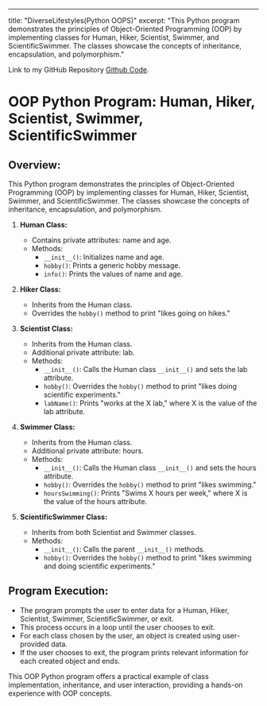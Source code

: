 ---
title: "DiverseLifestyles(Python OOPS)"
excerpt: "This Python program demonstrates the principles of Object-Oriented Programming (OOP) by implementing classes for Human, Hiker, Scientist, Swimmer, and ScientificSwimmer. The classes showcase the concepts of inheritance, encapsulation, and polymorphism."

Link to my GitHub Repository [Github Code](https://github.com/Likhitha-Veganti/Python/tree/main/OOPS%20Task).

# OOP Python Program: Human, Hiker, Scientist, Swimmer, ScientificSwimmer

## Overview:
This Python program demonstrates the principles of Object-Oriented Programming (OOP) by implementing classes for Human, Hiker, Scientist, Swimmer, and ScientificSwimmer. The classes showcase the concepts of inheritance, encapsulation, and polymorphism.

1. **Human Class:**
   - Contains private attributes: name and age.
   - Methods:
     - `__init__()`: Initializes name and age.
     - `hobby()`: Prints a generic hobby message.
     - `info()`: Prints the values of name and age.

2. **Hiker Class:**
   - Inherits from the Human class.
   - Overrides the `hobby()` method to print "likes going on hikes."

3. **Scientist Class:**
   - Inherits from the Human class.
   - Additional private attribute: lab.
   - Methods:
     - `__init__()`: Calls the Human class `__init__()` and sets the lab attribute.
     - `hobby()`: Overrides the `hobby()` method to print "likes doing scientific experiments."
     - `labName()`: Prints "works at the X lab," where X is the value of the lab attribute.

4. **Swimmer Class:**
   - Inherits from the Human class.
   - Additional private attribute: hours.
   - Methods:
     - `__init__()`: Calls the Human class `__init__()` and sets the hours attribute.
     - `hobby()`: Overrides the `hobby()` method to print "likes swimming."
     - `hoursSwimming()`: Prints "Swims X hours per week," where X is the value of the hours attribute.

5. **ScientificSwimmer Class:**
   - Inherits from both Scientist and Swimmer classes.
   - Methods:
     - `__init__()`: Calls the parent `__init__()` methods.
     - `hobby()`: Overrides the `hobby()` method to print "likes swimming and doing scientific experiments."

## Program Execution:
- The program prompts the user to enter data for a Human, Hiker, Scientist, Swimmer, ScientificSwimmer, or exit.
- This process occurs in a loop until the user chooses to exit.
- For each class chosen by the user, an object is created using user-provided data.
- If the user chooses to exit, the program prints relevant information for each created object and ends.

This OOP Python program offers a practical example of class implementation, inheritance, and user interaction, providing a hands-on experience with OOP concepts.
